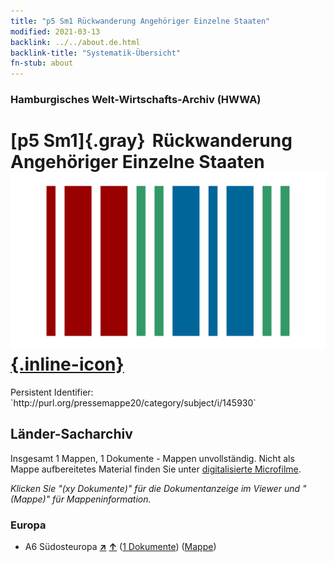```yaml
---
title: "p5 Sm1 Rückwanderung Angehöriger Einzelne Staaten"
modified: 2021-03-13
backlink: ../../about.de.html
backlink-title: "Systematik-Übersicht"
fn-stub: about
---
```


### Hamburgisches Welt-Wirtschafts-Archiv (HWWA)

# [p5 Sm1]{.gray}&#8201; Rückwanderung Angehöriger Einzelne Staaten &#160; [![Wikidata](/images/Wikidata-logo.svg "Wikidata"){.inline-icon}](http://www.wikidata.org/entity/Q104711358)

<div class="hint">Persistent Identifier: `http://purl.org/pressemappe20/category/subject/i/145930`</div>







## Länder-Sacharchiv




Insgesamt 1 Mappen, 1 Dokumente - Mappen unvollständig.
Nicht als Mappe aufbereitetes Material finden Sie unter [digitalisierte Microfilme](/film/h1_sh.de.html).

_Klicken Sie "(xy Dokumente)" für die Dokumentanzeige im Viewer und "(Mappe)" für Mappeninformation._




### Europa

- A6 Südosteuropa [**&nearr;**](../../../geo/i/140900/about.de.html "Südosteuropa (alle Mappen)") [**&uarr;**](../../../geo/about.de.html#A6 "Ländersystematik") (<a href="https://pm20.zbw.eu/iiifview/folder/sh/140900,145930" title="über: Südosteuropa : Rückwanderung Angehöriger Einzelne Staaten" target="_blank">1 Dokumente</a>) ([Mappe](../../../../folder/sh/1409xx/140900/1459xx/145930/about.de.html))








